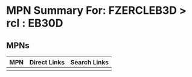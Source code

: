 



# MPN Summary For: FZERCLEB3D > rcl : EB30D

## MPNs
  

|MPN|Direct Links|Search Links|
| :--- | :--- | :--- |
||||
